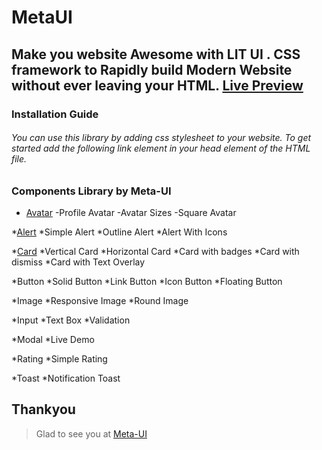 # MetaUI
## Make you website Awesome with LIT UI . CSS framework to Rapidly build Modern Website without ever leaving your HTML. [Live Preview](https://meta-library.netlify.app/)
### Installation Guide
###### You can use this library by adding css stylesheet to your website. To get started add the following link element in your head element of the HTML file.
> <link rel="stylesheet" href="/main.css">
### Components Library by Meta-UI
>
* [Avatar](https://meta-library.netlify.app/components/avatar/avatar)
  -Profile Avatar
  -Avatar Sizes
  -Square Avatar

*[Alert](https://meta-library.netlify.app/components/alert/alert)
  *Simple Alert
  *Outline Alert
  *Alert With Icons
>
*[Card](https://meta-library.netlify.app/components/card/card)
    *Vertical Card
    *Horizontal Card
    *Card with badges
    *Card with dismiss
    *Card with Text Overlay
 >
 *Button
   *Solid Button
   *Link Button
   *Icon Button
   *Floating Button
>
 *Image
   *Responsive Image
   *Round Image
>
 *Input
   *Text Box
   *Validation
>
 *Modal
   *Live Demo
>
  *Rating
    *Simple Rating
 >
  *Toast
    *Notification Toast
 ## Thankyou
 >Glad to see you at [Meta-UI](https://meta-library.netlify.app/)

